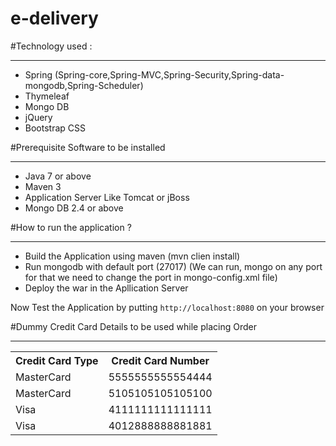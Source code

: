 # e-delivery

#Technology used :
<hr/>
<ul>
<li>Spring (Spring-core,Spring-MVC,Spring-Security,Spring-data-mongodb,Spring-Scheduler)</li>
<li>Thymeleaf</li>
<li>Mongo DB</li>
<li>jQuery</li>
<li>Bootstrap CSS</li>
</ul>

#Prerequisite Software to be installed
<hr/>
<ul>
<li>Java 7 or above</li>
<li>Maven 3</li>
<li>Application Server Like Tomcat or jBoss</li>
<li>Mongo DB 2.4 or above</li>
</ul>
#How to run the application ?
<hr/>
<ul>
<li>Build the Application using maven (mvn clien install)</li>
<li>Run mongodb with default port (27017) (We can run, mongo on any port for that we need to change the port in mongo-config.xml file)</li>
<li>Deploy the war in the Apllication Server</li>
</ul>
Now Test the Application by putting <code>http://localhost:8080</code> on your browser

#Dummy Credit Card Details to be used while placing Order
<hr/>
<table>
<tr>
  <th>Credit Card Type</th>
  <th>Credit Card Number</th>
</tr>
<tr>
  <td>MasterCard	</td>
  <td>5555555555554444</td>
<tr>
   <td>MasterCard	</td>
   <td>5105105105105100</td>
<tr>
  <td>Visa	</td></td>
  <td>4111111111111111</td>
<tr>
  <td>Visa	</td>
  <td>4012888888881881</td>
</tr>
</table>
